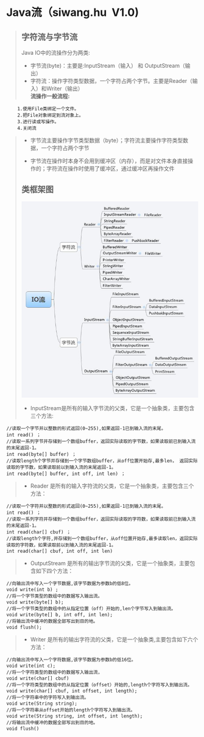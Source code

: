 # Java流（siwang.hu&nbsp;&nbsp;V1.0)  
> ## **字符流与字节流**  
> Java IO中的流操作分为两类:
> + 字节流(byte)：主要是:InputStream（输入） 和 OutputStream（输出）  
> + 字符流：操作字符类型数据，一个字符占两个字节。主要是Reader（输入）和Writer（输出）  
> **流操作一般流程:**  
```
    1.使用File类绑定一个文件。
    2.把File对象绑定到流对象上。
    3.进行读或写操作。
    4.关闭流
```  
> + 字节流主要操作字节类型数据（byte）；字符流主要操作字符类型数据，一个字符占两个字节  
>  
> + 字节流在操作时本身不会用到缓冲区（内存），而是对文件本身直接操作的；字符流在操作时使用了缓冲区，通过缓冲区再操作文件  
>  ## **类框架图**
> ![图片](./data/io.png)  
>  
>  
>  + InputStream是所有的输入字节流的父类，它是一个抽象类，主要包含三个方法:
```
//读取一个字节并以整数的形式返回(0~255),如果返回-1已到输入流的末尾。 
int read() ； 
//读取一系列字节并存储到一个数组buffer，返回实际读取的字节数，如果读取前已到输入流的末尾返回-1。 
int read(byte[] buffer) ； 
//读取length个字节并存储到一个字节数组buffer，从off位置开始存,最多len， 返回实际读取的字节数，如果读取前以到输入流的末尾返回-1。 
int read(byte[] buffer, int off, int len) ；
```  
> + Reader 是所有的输入字符流的父类，它是一个抽象类，主要包含三个方法：  
```
//读取一个字符并以整数的形式返回(0~255),如果返回-1已到输入流的末尾。 
int read() ； 
//读取一系列字符并存储到一个数组buffer，返回实际读取的字符数，如果读取前已到输入流的末尾返回-1。 
int read(char[] cbuf) ； 
//读取length个字符,并存储到一个数组buffer，从off位置开始存,最多读取len，返回实际读取的字符数，如果读取前以到输入流的末尾返回-1。 
int read(char[] cbuf, int off, int len)
```  
> + OutputStream 是所有的输出字节流的父类，它是一个抽象类，主要包含如下四个方法：  
```
//向输出流中写入一个字节数据,该字节数据为参数b的低8位。 
void write(int b) ; 
//将一个字节类型的数组中的数据写入输出流。 
void write(byte[] b); 
//将一个字节类型的数组中的从指定位置（off）开始的,len个字节写入到输出流。 
void write(byte[] b, int off, int len); 
//将输出流中缓冲的数据全部写出到目的地。 
void flush();
```  
> + Writer 是所有的输出字符流的父类，它是一个抽象类,主要包含如下六个方法：  
```
//向输出流中写入一个字符数据,该字节数据为参数b的低16位。 
void write(int c); 
//将一个字符类型的数组中的数据写入输出流， 
void write(char[] cbuf) 
//将一个字符类型的数组中的从指定位置（offset）开始的,length个字符写入到输出流。 
void write(char[] cbuf, int offset, int length); 
//将一个字符串中的字符写入到输出流。 
void write(String string); 
//将一个字符串从offset开始的length个字符写入到输出流。 
void write(String string, int offset, int length); 
//将输出流中缓冲的数据全部写出到目的地。 
void flush()
```